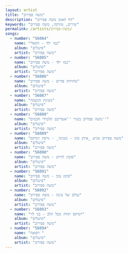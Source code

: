 ```yaml
---
layout: artist
title: "משה פפירוב"
description: "דף האמן משה פפירוב"
keywords: "שירים, מוזיקה, משה פפירוב"
permalink: /artists/משה-פפירוב/
songs:
  - number: "56084"
    name: "כמו ילד - ווקאלי"
    album: "סינגלים"
    artist: "משה פפירוב"
  - number: "56085"
    name: "כמו ילד - משה פפירוב"
    album: "סינגלים"
    artist: "משה פפירוב"
  - number: "56086"
    name: "מחרוזת פורים - משה פפירוב"
    album: "סינגלים"
    artist: "משה פפירוב"
  - number: "56087"
    name: "מנגינת הנשמה"
    album: "סינגלים"
    artist: "משה פפירוב"
  - number: "56088"
    name: "משה פפירוב בשיר ''אשריכם תלמידי חכמים''"
    album: "סינגלים"
    artist: "משה פפירוב"
  - number: "56089"
    name: "משה פפירוב מגיש _איתן כהן - מנגינה_ - גרסת רמיקס"
    album: "סינגלים"
    artist: "משה פפירוב"
  - number: "56090"
    name: "סוכת לוויתן - משה פפירוב"
    album: "סינגלים"
    artist: "משה פפירוב"
  - number: "56091"
    name: "סימן טוב - משה פפירוב"
    album: "סינגלים"
    artist: "משה פפירוב"
  - number: "56092"
    name: "עולם של נגינה - משה פפירוב"
    album: "סינגלים"
    artist: "משה פפירוב"
  - number: "56093"
    name: "רמיקס תודה מכל הלב - בני לוי"
    album: "סינגלים"
    artist: "משה פפירוב"
  - number: "56094"
    name: "רפואה "
    album: "סינגלים"
    artist: "משה פפירוב"
---
```

